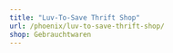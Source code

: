 ```yaml
---
title: "Luv-To-Save Thrift Shop"
url: /phoenix/luv-to-save-thrift-shop/
shop: Gebrauchtwaren
---
```

